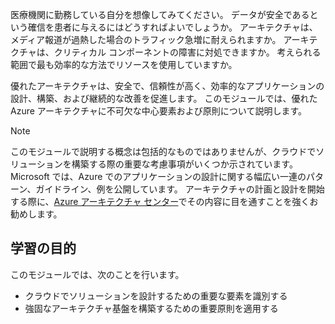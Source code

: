 医療機関に勤務している自分を想像してみてください。 データが安全であるという確信を患者に与えるにはどうすればよいでしょうか。 アーキテクチャは、メディア報道が過熱した場合のトラフィック急増に耐えられますか。 アーキテクチャは、クリティカル コンポーネントの障害に対処できますか。 考えられる範囲で最も効率的な方法でリソースを使用していますか。

優れたアーキテクチャは、安全で、信頼性が高く、効率的なアプリケーションの設計、構築、および継続的な改善を促進します。 このモジュールでは、優れた Azure アーキテクチャに不可欠な中心要素および原則について説明します。

> [!NOTE]
> このモジュールで説明する概念は包括的なものではありませんが、クラウドでソリューションを構築する際の重要な考慮事項がいくつか示されています。 Microsoft では、Azure でのアプリケーションの設計に関する幅広い一連のパターン、ガイドライン、例を公開しています。 アーキテクチャの計画と設計を開始する際に、[Azure アーキテクチャ センター](https://docs.microsoft.com/azure/architecture/)でその内容に目を通すことを強くお勧めします。

## <a name="learning-objectives"></a>学習の目的

このモジュールでは、次のことを行います。

- クラウドでソリューションを設計するための重要な要素を識別する
- 強固なアーキテクチャ基盤を構築するための重要原則を適用する